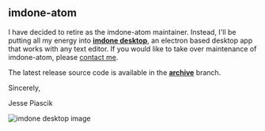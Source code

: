imdone-atom
----
I have decided to retire as the imdone-atom maintainer.  Instead, I'll be putting all my energy into **[imdone desktop](https://imdone.io/docs)**, an electron based desktop app that works with any text editor.  If you would like to take over maintenance of imdone-atom, please [contact me](email:jesse@imdone.io).

The latest release source code is available in the **[archive](https://github.com/imdone/imdone-atom/tree/archive)** branch.

Sincerely,

Jesse Piascik

![imdone desktop image](https://imdone.io/docs/images/imdone-screenshot.png)
